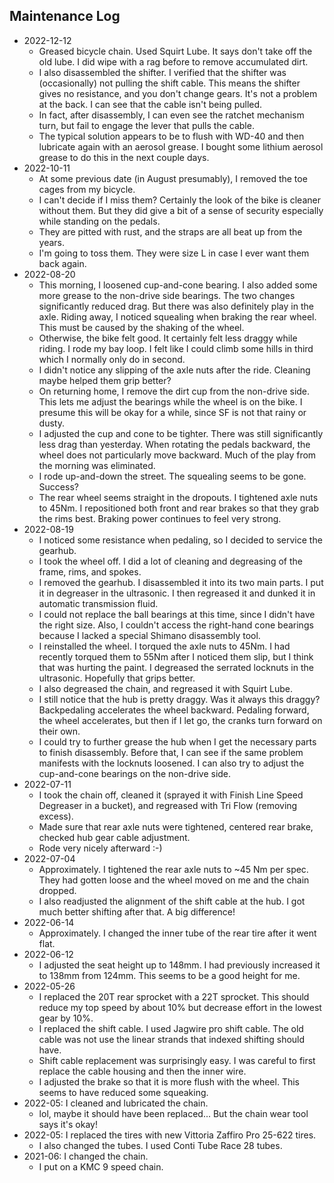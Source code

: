 ## Maintenance Log

- 2022-12-12
  - Greased bicycle chain. Used Squirt Lube. It says don't take off the
    old lube. I did wipe with a rag before to remove accumulated dirt.
  - I also disassembled the shifter. I verified that the shifter was
    (occasionally) not pulling the shift cable. This means the shifter
    gives no resistance, and you don't change gears. It's not a problem
    at the back. I can see that the cable isn't being pulled.
  - In fact, after disassembly, I can even see the ratchet mechanism
    turn, but fail to engage the lever that pulls the cable.
  - The typical solution appears to be to flush with WD-40 and then
    lubricate again with an aerosol grease. I bought some lithium
    aerosol grease to do this in the next couple days.
- 2022-10-11
  - At some previous date (in August presumably), I removed the toe
    cages from my bicycle.
  - I can't decide if I miss them? Certainly the look of the bike is
    cleaner without them. But they did give a bit of a sense of security
    especially while standing on the pedals.
  - They are pitted with rust, and the straps are all beat up from the
    years.
  - I'm going to toss them. They were size L in case I ever want them
    back again.
- 2022-08-20
  - This morning, I loosened cup-and-cone bearing. I also added some
    more grease to the non-drive side bearings. The two changes
    significantly reduced drag. But there was also definitely play in
    the axle. Riding away, I noticed squealing when braking the rear
    wheel. This must be caused by the shaking of the wheel.
  - Otherwise, the bike felt good. It certainly felt less draggy while
    riding. I rode my bay loop. I felt like I could climb some hills in
    third which I normally only do in second.
  - I didn't notice any slipping of the axle nuts after the ride.
    Cleaning maybe helped them grip better?
  - On returning home, I remove the dirt cup from the non-drive side.
    This lets me adjust the bearings while the wheel is on the bike. I
    presume this will be okay for a while, since SF is not that rainy or
    dusty.
  - I adjusted the cup and cone to be tighter. There was still
    significantly less drag than yesterday. When rotating the pedals
    backward, the wheel does not particularly move backward. Much of the
    play from the morning was eliminated.
  - I rode up-and-down the street. The squealing seems to be gone.
    Success?
  - The rear wheel seems straight in the dropouts. I tightened axle nuts
    to 45Nm. I repositioned both front and rear brakes so that they grab
    the rims best. Braking power continues to feel very strong.
- 2022-08-19
  - I noticed some resistance when pedaling, so I decided to service the
    gearhub.
  - I took the wheel off. I did a lot of cleaning and degreasing of the
    frame, rims, and spokes.
  - I removed the gearhub. I disassembled it into its two main parts. I
    put it in degreaser in the ultrasonic. I then regreased it and
    dunked it in automatic transmission fluid.
  - I could not replace the ball bearings at this time, since I didn't
    have the right size. Also, I couldn't access the right-hand cone
    bearings because I lacked a special Shimano disassembly tool.
  - I reinstalled the wheel. I torqued the axle nuts to 45Nm. I had
    recently torqued them to 55Nm after I noticed them slip, but I think
    that was hurting the paint. I degreased the serrated locknuts in the
    ultrasonic. Hopefully that grips better.
  - I also degreased the chain, and regreased it with Squirt Lube.
  - I still notice that the hub is pretty draggy. Was it always this
    draggy? Backpedaling accelerates the wheel backward. Pedaling
    forward, the wheel accelerates, but then if I let go, the cranks
    turn forward on their own.
  - I could try to further grease the hub when I get the necessary parts
    to finish disassembly. Before that, I can see if the same problem
    manifests with the locknuts loosened. I can also try to adjust the
    cup-and-cone bearings on the non-drive side.
- 2022-07-11
  - I took the chain off, cleaned it (sprayed it with Finish Line Speed
    Degreaser in a bucket), and regreased with Tri Flow (removing
    excess).
  - Made sure that rear axle nuts were tightened, centered rear brake,
    checked hub gear cable adjustment.
  - Rode very nicely afterward :-)
- 2022-07-04
  - Approximately. I tightened the rear axle nuts to ~45 Nm per spec.
    They had gotten loose and the wheel moved on me and the chain
    dropped.
  - I also readjusted the alignment of the shift cable at the hub. I got
    much better shifting after that. A big difference!
- 2022-06-14
  - Approximately. I changed the inner tube of the rear tire after it
    went flat.
- 2022-06-12
  - I adjusted the seat height up to 148mm. I had previously increased
    it to 138mm from 124mm. This seems to be a good height for me.
- 2022-05-26
  - I replaced the 20T rear sprocket with a 22T sprocket. This should
    reduce my top speed by about 10% but decrease effort in the lowest
    gear by 10%.
  - I replaced the shift cable. I used Jagwire pro shift cable. The
    old cable was not use the linear strands that indexed shifting
    should have.
  - Shift cable replacement was surprisingly easy. I was careful to
    first replace the cable housing and then the inner wire.
  - I adjusted the brake so that it is more flush with the wheel. This
    seems to have reduced some squeaking.
- 2022-05: I cleaned and lubricated the chain.
  - lol, maybe it should have been replaced... But the chain wear tool
    says it's okay!
- 2022-05: I replaced the tires with new Vittoria Zaffiro Pro 25-622
  tires.
  - I also changed the tubes. I used Conti Tube Race 28 tubes.
- 2021-06: I changed the chain.
  - I put on a KMC 9 speed chain.
